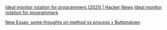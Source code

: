 
[Ideal monitor rotation for programmers (2021) | Hacker News](https://news.ycombinator.com/item?id=38802086)
[Ideal monitor rotation for programmers](https://sprocketfox.io/xssfox/2021/12/02/xrandr/)

[New Essay, some thoughts on method vs process • Buttondown](https://buttondown.email/hillelwayne/archive/new-essay-some-thoughts-on-method-vs-process)
